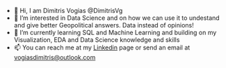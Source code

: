 - 👋 Hi, I am Dimitris Vogias @DimitrisVg
- 👀 I’m interested in Data Science and on how we can use it to undestand and give better Geopolitical answers. Data instead of opinions!
- 🌱 I’m currently learning SQL and Machine Learning and building on my Visualization, EDA and Data Science knowledge and skills
- 📫 You can reach me at my <a href="linkedin.com/in/dimitrisvogias.html">Linkedin<a> page or send an email at vogiasdimitris@outlook.com

<!---
DimitrisVg/DimitrisVg is a ✨ special ✨ repository because its `README.md` (this file) appears on your GitHub profile.
You can click the Preview link to take a look at your changes.
--->
